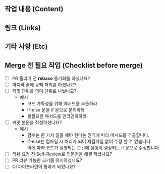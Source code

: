 ## 작업 내용 (Content)
<!--해당 PR에 대한 설명 혹은 이미지, 링크 등을 넣어주세요. -->

## 링크 (Links)

## 기타 사항 (Etc)

## Merge 전 필요 작업 (Checklist before merge)
- [ ] PR 올리기 전 **rebase** 동기화를 하셨나요?
- [ ] 마지막 줄에 공백 처리를 하셨나요?
- [ ] 커밋 단위를 의미 단위로 나눴나요?
    - 예시
        - 코드 가독성을 위해 메서드를 추출하라
        - if-else 문을 if 문으로 분리하라
        - 불필요한 메서드를 인라인화하라
- [ ] 커밋 본문을 작성하셨나요?
    - 예시
        - 함수는 한 가지 일을 해야 한다는 원칙에 따라 메서드를 추출합니다.
        - if-else는 컴파일 시 처리가 되어 재컴파일 없이 수정 할 수 없습니다.  
          이에 따라 코드가 실행되는 순간에 실행이 결정되는 if 문으로 수정합니다.
- [ ] 리뷰 요청 전 Self-Review로 의문점을 해결 하셨나요?
- [ ] PR 리뷰 가능한 크기를 유지하셨나요?
- [ ] CI 파이프라인이 통과가 되었나요?
